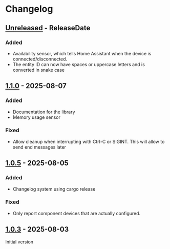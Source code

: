 # Changelog

<!-- next-header -->

## [Unreleased] - ReleaseDate

### Added

- Availability sensor, which tells Home Assistant when the device is connected/disconnected.
- The entity ID can now have spaces or uppercase letters and is converted in snake case

## [1.1.0] - 2025-08-07

### Added

- Documentation for the library
- Memory usage sensor

### Fixed

- Allow cleanup when interrupting with Ctrl-C or SIGINT. This will allow to send end messages later

## [1.0.5] - 2025-08-05

### Added

- Changelog system using cargo release

### Fixed

- Only report component devices that are actually configured.


## [1.0.3] - 2025-08-03

Initial version


<!-- next-url -->
[Unreleased]: https://github.com/guillaumecl/mqtt-system-monitor/compare/v1.1.0...HEAD
[1.1.0]: https://github.com/guillaumecl/mqtt-system-monitor/compare/v1.0.5...v1.1.0
[1.0.5]: https://github.com/guillaumecl/mqtt-system-monitor/compare/v1.0.3...v1.0.5
[1.0.3]: https://github.com/guillaumecl/mqtt-system-monitor/releases/tag/v1.0.3
